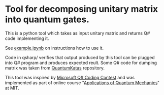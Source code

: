 # Tool for decomposing unitary matrix into quantum gates.

This is a python tool which takes as input unitary matrix and returns Q# code implementing it. 

See [example.ipynb](/example.ipynb) on instructions how to use it.

Code in qsharp/ verifies that output produced by this tool can be plugged into Q# program and produces expected reult. Some Q# code for dumping matrix was taken from [QuantumKatas](https://github.com/Microsoft/QuantumKatas) repository.

This tool was inspired by [Microsoft Q# Coding Contest](https://codeforces.com/blog/entry/65579) and was implemented as part of online course "[Applications of Quantum Mechanics](https://courses.edx.org/courses/course-v1:MITx+8.06x+1T2019/course/)" at MIT.
